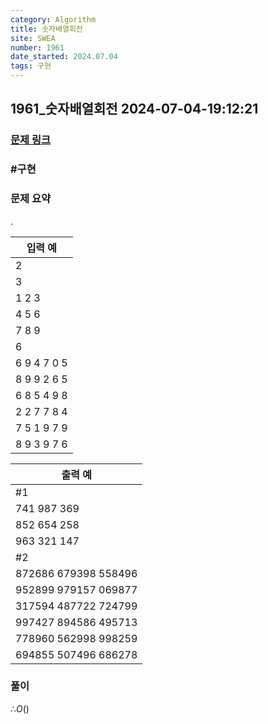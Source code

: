 ```yaml
---
category: Algorithm
title: 숫자배열회전
site: SWEA
number: 1961
date_started: 2024.07.04
tags: 구현
---
```


## 1961_숫자배열회전 2024-07-04-19:12:21

### [문제 링크]()

### #구현

### 문제 요약

.

| 입력 예
| -----------
| 2
| 3
| 1 2 3
| 4 5 6
| 7 8 9
| 6
| 6 9 4 7 0 5
| 8 9 9 2 6 5
| 6 8 5 4 9 8
| 2 2 7 7 8 4
| 7 5 1 9 7 9
| 8 9 3 9 7 6

| 출력 예
| --------------------
| #1
| 741 987 369
| 852 654 258
| 963 321 147
| #2
| 872686 679398 558496
| 952899 979157 069877
| 317594 487722 724799
| 997427 894586 495713
| 778960 562998 998259
| 694855 507496 686278

### 풀이

$∴ O()$
